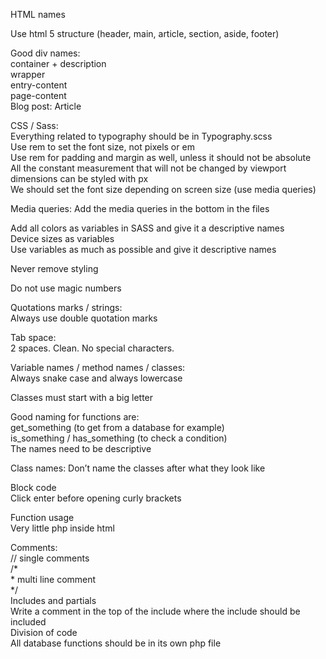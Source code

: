 HTML names

Use html 5 structure (header, main, article, section, aside, footer)

Good div names:  
container + description  
wrapper  
entry-content  
page-content  
Blog post: Article  
  
CSS / Sass:  
Everything related to typography should be in Typography.scss   
Use rem to set the font size, not pixels or em  
Use rem for padding and margin as well, unless it should not be absolute  
All the constant measurement that will not be changed by viewport dimensions can be styled with px  
We should set the font size depending on screen size (use media queries)  
  
Media queries: Add the media queries in the bottom in the files  
  
Add all colors as variables in SASS and give it a descriptive names  
Device sizes as variables  
Use variables as much as possible and give it descriptive names  
  
Never remove styling  
  
Do not use magic numbers  
  
Quotations marks / strings:  
Always use double quotation marks  
  
Tab space:  
2 spaces. Clean. No special characters.  
  
Variable names / method names / classes:  
Always snake case and always lowercase  
  
Classes must start with a big letter  
  
Good naming for functions are:  
get_something (to get from a database for example)  
is_something / has_something (to check a condition)  
The names need to be descriptive  
  
Class names: Don’t name the classes after what they look like  
  
Block code  
Click enter before opening curly brackets  
  
Function usage  
Very little php inside html  
  
Comments:  
// single comments  
/*  
\* multi line comment  
*/  
Includes and partials  
Write a comment in the top of the include where the include should be included  
Division of code  
All database functions should be in its own php file
